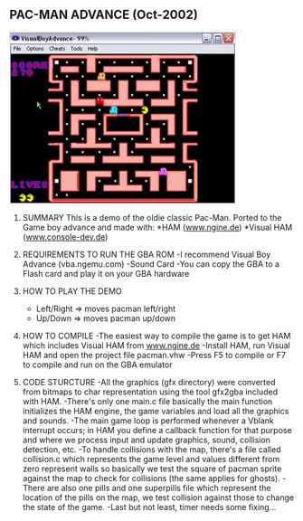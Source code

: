 PAC-MAN ADVANCE (Oct-2002)
--------------------------

![](https://github.com/hectormoralespiloni/PacMan-advance/blob/master/pacman_full.jpg)

1. SUMMARY 
	This is a demo of the oldie classic Pac-Man. 
	Ported to the Game boy advance and made with:
	*HAM (www.ngine.de)
	*Visual HAM (www.console-dev.de)

2. REQUIREMENTS TO RUN THE GBA ROM
	-I recommend Visual Boy Advance (vba.ngemu.com)
	-Sound Card
	-You can copy the GBA to a Flash card and play it on your GBA hardware
	
3. HOW TO PLAY THE DEMO
	- Left/Right 	=> moves pacman left/right
	- Up/Down	=> moves pacman up/down
	
4. HOW TO COMPILE
	-The easiest way to compile the game is to get HAM which includes Visual HAM
	from www.ngine.de
	-Install HAM, run Visual HAM and open the project file pacman.vhw
	-Press F5 to compile or F7 to compile and run on the GBA emulator

5. CODE STURCTURE
	-All the graphics (gfx directory) were converted from bitmaps to char 
	representation using the tool gfx2gba included with HAM.
	-There's only one main.c file basically the main function initializes
	the HAM engine, the game variables and load all the graphics and sounds.
	-The main game loop is performed whenever a Vblank interrupt occurs; in HAM
	you define a callback function for that purpose and where we process input
	and update graphics, sound, collision detection, etc.
	-To handle collisions with the map, there's a file called collision.c which
	represents the game level and values different from zero represent walls
	so basically we test the square of pacman sprite against the map to check for
	collisions (the same applies for ghosts).
	-There are also one pills and one superpills file which represent the location
	of the pills on the map, we test collision against those to change the state of
	the game.
	-Last but not least, timer needs some fixing...
